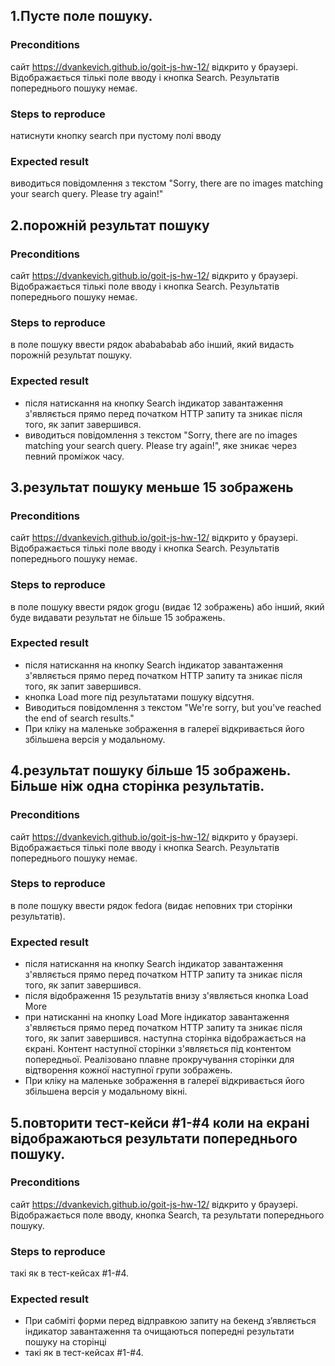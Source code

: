 ## 1.Пусте поле пошуку.

### Preconditions

сайт https://dvankevich.github.io/goit-js-hw-12/ відкрито у браузері.
Відображається тількі поле вводу і кнопка Search. Результатів попереднього
пошуку немає.

### Steps to reproduce

натиснути кнопку search при пустому полі вводу

### Expected result

виводиться повідомлення з текстом "Sorry, there are no images matching your
search query. Please try again!"

## 2.порожній результат пошуку

### Preconditions

сайт https://dvankevich.github.io/goit-js-hw-12/ відкрито у браузері.
Відображається тількі поле вводу і кнопка Search. Результатів попереднього
пошуку немає.

### Steps to reproduce

в поле пошуку ввести рядок ababababab або інший, який видасть порожній результат
пошуку.

### Expected result

- після натискання на кнопку Search індикатор завантаження з'являється прямо
  перед початком HTTP запиту та зникає після того, як запит завершився.
- виводиться повідомлення з текстом "Sorry, there are no images matching your
  search query. Please try again!", яке зникає через певний проміжок часу.

## 3.результат пошуку меньше 15 зображень

### Preconditions

сайт https://dvankevich.github.io/goit-js-hw-12/ відкрито у браузері.
Відображається тількі поле вводу і кнопка Search. Результатів попереднього
пошуку немає.

### Steps to reproduce

в поле пошуку ввести рядок grogu (видає 12 зображень) або інший, який буде
видавати результат не більше 15 зображень.

### Expected result

- після натискання на кнопку Search індикатор завантаження з'являється прямо
  перед початком HTTP запиту та зникає після того, як запит завершився.
- кнопка Load more під результатами пошуку відсутня.
- Виводиться повідомлення з текстом "We're sorry, but you've reached the end of
  search results."
- При кліку на маленьке зображення в галереї відкривається його збільшена версія
  у модальному.

## 4.результат пошуку більше 15 зображень. Більше ніж одна сторінка результатів.

### Preconditions

сайт https://dvankevich.github.io/goit-js-hw-12/ відкрито у браузері.
Відображається тількі поле вводу і кнопка Search. Результатів попереднього
пошуку немає.

### Steps to reproduce

в поле пошуку ввести рядок fedora (видає неповних три сторінки результатів).

### Expected result

- після натискання на кнопку Search індикатор завантаження з'являється прямо
  перед початком HTTP запиту та зникає після того, як запит завершився.
- після відображення 15 результатів внизу з'являється кнопка Load More
- при натисканні на кнопку Load More індикатор завантаження з'являється прямо
  перед початком HTTP запиту та зникає після того, як запит завершився. наступна
  сторінка відображається на єкрані. Контент наступної сторінки з'являється під
  контентом попередньої. Реалізовано плавне прокручування сторінки для
  відтворення кожної наступної групи зображень.
- При кліку на маленьке зображення в галереї відкривається його збільшена версія
  у модальному вікні.

## 5.повторити тест-кейси #1-#4 коли на екрані відображаються результати попереднього пошуку.

### Preconditions

сайт https://dvankevich.github.io/goit-js-hw-12/ відкрито у браузері.
Відображається поле вводу, кнопка Search, та результати попереднього пошуку.

### Steps to reproduce

такі як в тест-кейсах #1-#4.

### Expected result

- При сабміті форми перед відправкою запиту на бекенд з’являється індикатор
  завантаження та очищаються попередні результати пошуку на сторінці
- такі як в тест-кейсах #1-#4.
